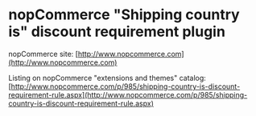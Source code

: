 ﻿nopCommerce "Shipping country is" discount requirement plugin
===========

nopCommerce site: [http://www.nopcommerce.com](http://www.nopcommerce.com)

Listing on nopCommerce "extensions and themes" catalog: [http://www.nopcommerce.com/p/985/shipping-country-is-discount-requirement-rule.aspx](http://www.nopcommerce.com/p/985/shipping-country-is-discount-requirement-rule.aspx)
